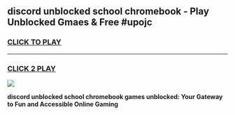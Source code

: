 
## discord unblocked school chromebook - Play Unblocked Gmaes & Free #upojc
<h3>
<a href="https://news.freeplayer.one?title=discord_unblocked_school_chromebook&ref=26F">CLICK TO PLAY</a></h3>
<hr>

<h3>
<a href="https://news.freeplayer.one?title=discord_unblocked_school_chromebook&ref=26F">CLICK 2 PLAY</a>
  
</h3>

<a href="https://news.freeplayer.one?title=discord_unblocked_school_chromebook&ref=26F/"><img src="https://clearcache.store/games.png"></a>


**discord unblocked school chromebook games unblocked: Your Gateway to Fun and Accessible Online Gaming**

